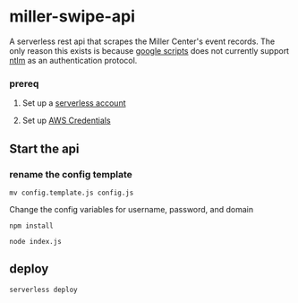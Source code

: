 # miller-swipe-api
A serverless rest api that scrapes the Miller Center's event records. The only reason this exists is because [google scripts](https://www.google.com/script/start/) does not currently support [ntlm](https://en.wikipedia.org/wiki/NT_LAN_Manager) as an authentication protocol. 


### prereq
1. Set up a [serverless account](https://serverless.com/framework/docs/providers/aws/guide/installation/) 

2. Set up [AWS Credentials](https://serverless.com/framework/docs/providers/aws/guide/credentials/)


## Start the api

### rename the config template 
``mv config.template.js config.js``

Change the config variables for username, password, and domain 

``npm install``

``node index.js``

## deploy
``serverless deploy``

